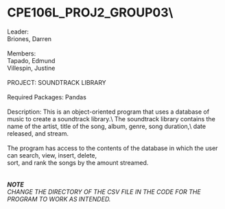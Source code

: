 # CPE106L_PROJ2_GROUP03\
Leader:\
Briones, Darren\
\
Members:\
Tapado, Edmund\
Villespin, Justine\
\
                        PROJECT: SOUNDTRACK LIBRARY\
\
Required Packages: Pandas\
\
Description: This is an object-oriented program that uses a database of music to create a soundtrack library.\ 
The soundtrack library contains the name of the artist, title of the song, album, genre, song duration,\ 
date released, and stream.\
\
The program has access to the contents of the database in which the user can search, view, insert, delete, \
sort, and rank the songs by the amount streamed.\
\
\
***NOTE***\
*CHANGE THE DIRECTORY OF THE CSV FILE IN THE CODE FOR THE PROGRAM TO WORK AS INTENDED.*
